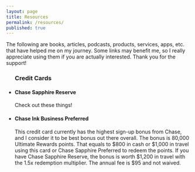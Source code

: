 ```yaml
---
layout: page
title: Resources
permalink: /resources/
published: true
---
```


<div class="resources">
  <p>
    The following are books, articles, podcasts, products, services, apps, etc. that have helped me on my journey. Some links may benefit me, so I really appreciate using them if you are actually interested. Thank you for the support!
  </p>
  <ul>
    <h3>Credit Cards</h3>
    <li>
      <h4>Chase Sapphire Reserve</h4>
        <p>
          Check out these things!
        </p>
    </li>
    <li>
      <h4>Chase Ink Business Preferred</h4>
        <p>
          This credit card currently has the highest sign-up bonus from Chase, and I consider it to be best bonus out there overall. The bonus is 80,000 Ultimate Rewards points. That equals to $800 in cash or $1,000 in travel using this card or Chase Sapphire Preferred to redeem the points. If you have Chase Sapphire Reserve, the bonus is worth $1,200 in travel with the 1.5x redemption multiplier. The annual fee is $95 and not waived.
        </p>
    </li>
  </ul>
</div>
